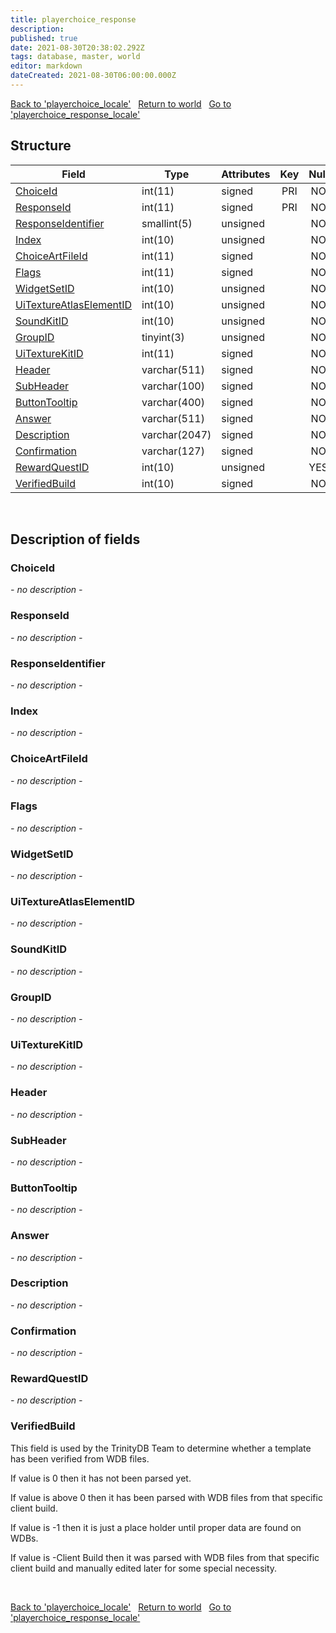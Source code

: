 ```yaml
---
title: playerchoice_response
description: 
published: true
date: 2021-08-30T20:38:02.292Z
tags: database, master, world
editor: markdown
dateCreated: 2021-08-30T06:00:00.000Z
---
```


<a href="https://dev.trinitycore.info/en/database/master/world/playerchoice_locale" class="mt-5 v-btn v-btn--depressed v-btn--flat v-btn--outlined theme--light v-size--default darkblue--text text--lighten-3"><span class="v-btn__content"><i aria-hidden="true" class="v-icon notranslate v-icon--left mdi mdi-arrow-left theme--light"></i><span>Back to 'playerchoice_locale'</span></span></a>&nbsp;&nbsp;&nbsp;<a href="https://dev.trinitycore.info/en/database/master/world/home" class="mt-5 v-btn v-btn--depressed v-btn--flat v-btn--outlined theme--light v-size--default darkblue--text text--lighten-3"><span class="v-btn__content"><i aria-hidden="true" class="v-icon notranslate v-icon--left mdi mdi-home-outline theme--light"></i><span>Return to world</span></span></a>&nbsp;&nbsp;&nbsp;<a href="https://dev.trinitycore.info/en/database/master/world/playerchoice_response_locale" class="mt-5 v-btn v-btn--depressed v-btn--flat v-btn--outlined theme--light v-size--default darkblue--text text--lighten-3"><span class="v-btn__content"><span>Go to 'playerchoice_response_locale'</span><i aria-hidden="true" class="v-icon notranslate v-icon--right mdi mdi-arrow-right theme--light"></i></span></a>

## Structure

| Field | Type | Attributes | Key | Null | Default | Extra | Comment |
| --- | --- | --- | :---: | :---: | --- | --- | --- |
| [ChoiceId](#choiceid) | int(11) | signed | PRI | NO |  |  |  |
| [ResponseId](#responseid) | int(11) | signed | PRI | NO |  |  |  |
| [ResponseIdentifier](#responseidentifier) | smallint(5) | unsigned |  | NO |  |  |  |
| [Index](#index) | int(10) | unsigned |  | NO |  |  |  |
| [ChoiceArtFileId](#choiceartfileid) | int(11) | signed |  | NO | 0 |  |  |
| [Flags](#flags) | int(11) | signed |  | NO | 0 |  |  |
| [WidgetSetID](#widgetsetid) | int(10) | unsigned |  | NO | 0 |  |  |
| [UiTextureAtlasElementID](#uitextureatlaselementid) | int(10) | unsigned |  | NO | 0 |  |  |
| [SoundKitID](#soundkitid) | int(10) | unsigned |  | NO | 0 |  |  |
| [GroupID](#groupid) | tinyint(3) | unsigned |  | NO | 0 |  |  |
| [UiTextureKitID](#uitexturekitid) | int(11) | signed |  | NO | 0 |  |  |
| [Header](#header) | varchar(511) | signed |  | NO |  |  |  |
| [SubHeader](#subheader) | varchar(100) | signed |  | NO | '' |  |  |
| [ButtonTooltip](#buttontooltip) | varchar(400) | signed |  | NO | '' |  |  |
| [Answer](#answer) | varchar(511) | signed |  | NO |  |  |  |
| [Description](#description) | varchar(2047) | signed |  | NO |  |  |  |
| [Confirmation](#confirmation) | varchar(127) | signed |  | NO |  |  |  |
| [RewardQuestID](#rewardquestid) | int(10) | unsigned |  | YES | NULL |  |  |
| [VerifiedBuild](#verifiedbuild) | int(10) | signed |  | NO | 0 |  |  |
&nbsp;
## Description of fields

### ChoiceId
*- no description -*
&nbsp;

### ResponseId
*- no description -*
&nbsp;

### ResponseIdentifier
*- no description -*
&nbsp;

### Index
*- no description -*
&nbsp;

### ChoiceArtFileId
*- no description -*
&nbsp;

### Flags
*- no description -*
&nbsp;

### WidgetSetID
*- no description -*
&nbsp;

### UiTextureAtlasElementID
*- no description -*
&nbsp;

### SoundKitID
*- no description -*
&nbsp;

### GroupID
*- no description -*
&nbsp;

### UiTextureKitID
*- no description -*
&nbsp;

### Header
*- no description -*
&nbsp;

### SubHeader
*- no description -*
&nbsp;

### ButtonTooltip
*- no description -*
&nbsp;

### Answer
*- no description -*
&nbsp;

### Description
*- no description -*
&nbsp;

### Confirmation
*- no description -*
&nbsp;

### RewardQuestID
*- no description -*
&nbsp;

### VerifiedBuild
This field is used by the TrinityDB Team to determine whether a template has been verified from WDB files.

If value is 0 then it has not been parsed yet.

If value is above 0 then it has been parsed with WDB files from that specific client build.

If value is -1 then it is just a place holder until proper data are found on WDBs.

If value is -Client Build then it was parsed with WDB files from that specific client build and manually edited later for some special necessity.

&nbsp;

<a href="https://dev.trinitycore.info/en/database/master/world/playerchoice_locale" class="mt-5 v-btn v-btn--depressed v-btn--flat v-btn--outlined theme--light v-size--default darkblue--text text--lighten-3"><span class="v-btn__content"><i aria-hidden="true" class="v-icon notranslate v-icon--left mdi mdi-arrow-left theme--light"></i><span>Back to 'playerchoice_locale'</span></span></a>&nbsp;&nbsp;&nbsp;<a href="https://dev.trinitycore.info/en/database/master/world/home" class="mt-5 v-btn v-btn--depressed v-btn--flat v-btn--outlined theme--light v-size--default darkblue--text text--lighten-3"><span class="v-btn__content"><i aria-hidden="true" class="v-icon notranslate v-icon--left mdi mdi-home-outline theme--light"></i><span>Return to world</span></span></a>&nbsp;&nbsp;&nbsp;<a href="https://dev.trinitycore.info/en/database/master/world/playerchoice_response_locale" class="mt-5 v-btn v-btn--depressed v-btn--flat v-btn--outlined theme--light v-size--default darkblue--text text--lighten-3"><span class="v-btn__content"><span>Go to 'playerchoice_response_locale'</span><i aria-hidden="true" class="v-icon notranslate v-icon--right mdi mdi-arrow-right theme--light"></i></span></a>

